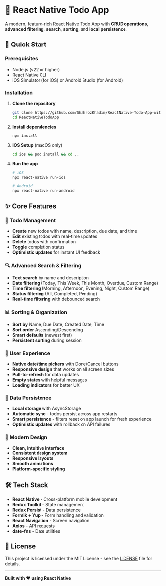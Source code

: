 # 📱 React Native Todo App

A modern, feature-rich React Native Todo App with **CRUD operations**, **advanced filtering**, **search**, **sorting**, and **local persistence**.

## 🚀 Quick Start

### Prerequisites
- Node.js (v22 or higher)
- React Native CLI
- iOS Simulator (for iOS) or Android Studio (for Android)

### Installation

1. **Clone the repository**
   ```bash
   git clone https://github.com/ShahrozKhadim/ReactNative-Todo-App-with-Redux-Toolkit.git
   cd ReactNativeTodoApp
   ```

2. **Install dependencies**
   ```bash
   npm install
   ```

3. **iOS Setup** (macOS only)
   ```bash
   cd ios && pod install && cd ..
   ```

4. **Run the app**
   ```bash
   # iOS
   npx react-native run-ios
   
   # Android
   npx react-native run-android
   ```

## ✨ Core Features

### 📝 **Todo Management**
- **Create** new todos with name, description, due date, and time
- **Edit** existing todos with real-time updates
- **Delete** todos with confirmation
- **Toggle** completion status
- **Optimistic updates** for instant UI feedback

### 🔍 **Advanced Search & Filtering**
- **Text search** by name and description
- **Date filtering** (Today, This Week, This Month, Overdue, Custom Range)
- **Time filtering** (Morning, Afternoon, Evening, Night, Custom Range)
- **Status filtering** (All, Completed, Pending)
- **Real-time filtering** with debounced search

### 📊 **Sorting & Organization**
- **Sort by** Name, Due Date, Created Date, Time
- **Sort order** Ascending/Descending
- **Smart defaults** (newest first)
- **Persistent sorting** during session

### 📱 **User Experience**
- **Native date/time pickers** with Done/Cancel buttons
- **Responsive design** that works on all screen sizes
- **Pull-to-refresh** for data updates
- **Empty states** with helpful messages
- **Loading indicators** for better UX

### 💾 **Data Persistence**
- **Local storage** with AsyncStorage
- **Automatic sync** - todos persist across app restarts
- **Smart persistence** - filters reset on app launch for fresh experience
- **Optimistic updates** with rollback on API failures

### 🎨 **Modern Design**
- **Clean, intuitive interface**
- **Consistent design system**
- **Responsive layouts**
- **Smooth animations**
- **Platform-specific styling**

## 🛠️ Tech Stack

- **React Native** - Cross-platform mobile development
- **Redux Toolkit** - State management
- **Redux Persist** - Data persistence
- **Formik + Yup** - Form handling and validation
- **React Navigation** - Screen navigation
- **Axios** - API requests
- **date-fns** - Date utilities

## 📄 License

This project is licensed under the MIT License - see the [LICENSE](LICENSE) file for details.

---

**Built with ❤️ using React Native**
